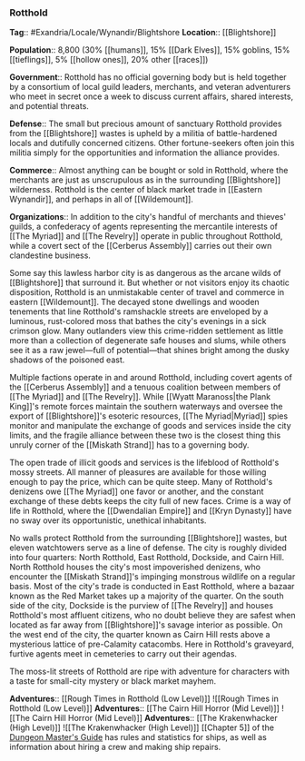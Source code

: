 ### Rotthold
**Tag**:: #Exandria/Locale/Wynandir/Blightshore
**Location**:: [[Blightshore]]

**Population**:: 8,800 (30% [[humans]], 15% [[Dark Elves]], 15% goblins, 15% [[tieflings]], 5% [[hollow ones]], 20% other [[races]])

**Government**:: Rotthold has no official governing body but is held together by a consortium of local guild leaders, merchants, and veteran adventurers who meet in secret once a week to discuss current affairs, shared interests, and potential threats.

**Defense**:: The small but precious amount of sanctuary Rotthold provides from the [[Blightshore]] wastes is upheld by a militia of battle-hardened locals and dutifully concerned citizens. Other fortune-seekers often join this militia simply for the opportunities and information the alliance provides.

**Commerce**:: Almost anything can be bought or sold in Rotthold, where the merchants are just as unscrupulous as in the surrounding [[Blightshore]] wilderness. Rotthold is the center of black market trade in [[Eastern Wynandir]], and perhaps in all of [[Wildemount]].

**Organizations**:: In addition to the city's handful of merchants and thieves' guilds, a confederacy of agents representing the mercantile interests of [[The Myriad]] and [[The Revelry]] operate in public throughout Rotthold, while a covert sect of the [[Cerberus Assembly]] carries out their own clandestine business.

Some say this lawless harbor city is as dangerous as the arcane wilds of [[Blightshore]] that surround it. But whether or not visitors enjoy its chaotic disposition, Rotthold is an unmistakable center of travel and commerce in eastern [[Wildemount]]. The decayed stone dwellings and wooden tenements that line Rotthold's ramshackle streets are enveloped by a luminous, rust-colored moss that bathes the city's evenings in a sick crimson glow. Many outlanders view this crime-ridden settlement as little more than a collection of degenerate safe houses and slums, while others see it as a raw jewel—full of potential—that shines bright among the dusky shadows of the poisoned east.

Multiple factions operate in and around Rotthold, including covert agents of the [[Cerberus Assembly]] and a tenuous coalition between members of [[The Myriad]] and [[The Revelry]]. While [[Wyatt Maranoss|the Plank King]]'s remote forces maintain the southern waterways and oversee the export of [[Blightshore]]'s esoteric resources, [[The Myriad|Myriad]] spies monitor and manipulate the exchange of goods and services inside the city limits, and the fragile alliance between these two is the closest thing this unruly corner of the [[Miskath Strand]] has to a governing body.

The open trade of illicit goods and services is the lifeblood of Rotthold's mossy streets. All manner of pleasures are available for those willing enough to pay the price, which can be quite steep. Many of Rotthold's denizens owe [[The Myriad]] one favor or another, and the constant exchange of these debts keeps the city full of new faces. Crime is a way of life in Rotthold, where the [[Dwendalian Empire]] and [[Kryn Dynasty]] have no sway over its opportunistic, unethical inhabitants.

No walls protect Rotthold from the surrounding [[Blightshore]] wastes, but eleven watchtowers serve as a line of defense. The city is roughly divided into four quarters: North Rotthold, East Rotthold, Dockside, and Cairn Hill. North Rotthold houses the city's most impoverished denizens, who encounter the [[Miskath Strand]]'s impinging monstrous wildlife on a regular basis. Most of the city's trade is conducted in East Rotthold, where a bazaar known as the Red Market takes up a majority of the quarter. On the south side of the city, Dockside is the purview of [[The Revelry]] and houses Rotthold's most affluent citizens, who no doubt believe they are safest when located as far away from [[Blightshore]]'s savage interior as possible. On the west end of the city, the quarter known as Cairn Hill rests above a mysterious lattice of pre-Calamity catacombs. Here in Rotthold's graveyard, furtive agents meet in cemeteries to carry out their agendas.

The moss-lit streets of Rotthold are ripe with adventure for characters with a taste for small-city mystery or black market mayhem.

**Adventures**:: [[Rough Times in Rotthold (Low Level)]]
![[Rough Times in Rotthold (Low Level)]]
**Adventures**:: [[The Cairn Hill Horror (Mid Level)]]
![[The Cairn Hill Horror (Mid Level)]]
**Adventures**:: [[The Krakenwhacker (High Level)]]
![[The Krakenwhacker (High Level)]]
[[Chapter 5]] of the [Dungeon Master's Guide](https://www.dndbeyond.com/sources/dmg "Dungeon Master's Guide") has rules and statistics for ships, as well as information about hiring a crew and making ship repairs.